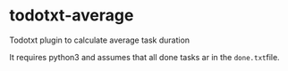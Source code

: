 # todotxt-average
Todotxt plugin to calculate average task duration

It requires python3 and assumes that all done tasks ar in the `done.txt`file.
